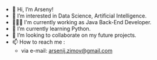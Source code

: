 - 👋 Hi, I’m Arseny!
- 👀 I’m interested in Data Science, Artificial Intelligence.
- 👩🏻‍💻 I'm currently working as Java Back-End Developer.
- 🌱 I’m currently learning Python.
- 💞️ I’m looking to collaborate on my future projects.
- 📫 How to reach me : 
  - via e-mail: arsenij.zimov@gmail.com


<!---
arsenijZ/arsenijZ is a ✨ special ✨ repository because its `README.md` (this file) appears on your GitHub profile.
You can click the Preview link to take a look at your changes.
--->
